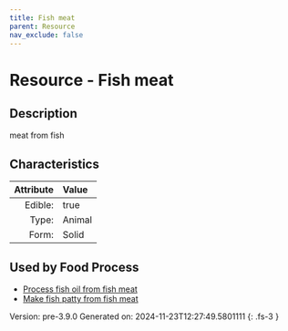 ```yaml
---
title: Fish meat
parent: Resource
nav_exclude: false
---
```

# Resource - Fish meat

## Description
&#10;&#9;&#9;meat from fish

## Characteristics

| Attribute      | Value |
|--------:|:------|
|Edible:|true|
|Type:|Animal|
|Form:|Solid|
 



    
## Used by Food Process

- [Process fish oil from fish meat](../food/process-fish-oil-from-fish-meat.html)
- [Make fish patty from fish meat](../food/make-fish-patty-from-fish-meat.html)


Version: pre-3.9.0 Generated on: 2024-11-23T12:27:49.5801111
{: .fs-3 }
